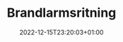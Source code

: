 ---
title: 'Brandlarmsritning'
date: 2022-12-15T23:20:03+01:00
draft: false
banner:
    subline: 'text text...'
    image: '/produkter/utrymningsplan-banner.jpg'
heroBackground: 'name'
---